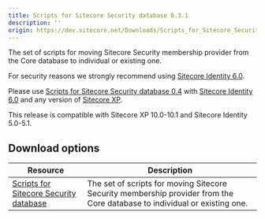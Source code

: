 ```yaml
---
title: Scripts for Sitecore Security database 0.3.1
description: ''
origin: https://dev.sitecore.net/Downloads/Scripts_for_Sitecore_Security_database/0x/Scripts_for_Sitecore_Security_database_031.aspx
---
```


The set of scripts for moving Sitecore Security membership provider from the Core database to individual or existing one.

  <Alert variant='warning' mb={4}>
    <AlertIcon />
    

For security reasons we strongly recommend using [Sitecore Identity 6.0](/downloads/Sitecore_Identity).

Please use [Scripts for Sitecore Security database 0.4](/downloads/Scripts_for_Sitecore_Security_database) with [Sitecore Identity 6.0](/downloads/Sitecore_Identity) and any version of [Sitecore XP](/downloads/Sitecore_Experience_Platform).


  </Alert>
  
  <Alert variant='warning' mb={4}>
    <AlertIcon />
    This release is compatible with Sitecore XP 10.0-10.1 and Sitecore Identity 5.0-5.1.
  </Alert>
  

## Download options

 | Resource | Description |
 | --- | --- |
 | [Scripts for Sitecore Security database](https://scdp.blob.core.windows.net/downloads/Sitecore%20Experience%20Platform/100/Sitecore%20Experience%20Platform%20100/Secure/Divide%20Core%20db%20into%20core%20security%20v0.3.1.zip) | The set of scripts for moving Sitecore Security membership provider from the Core database to individual or existing one. |